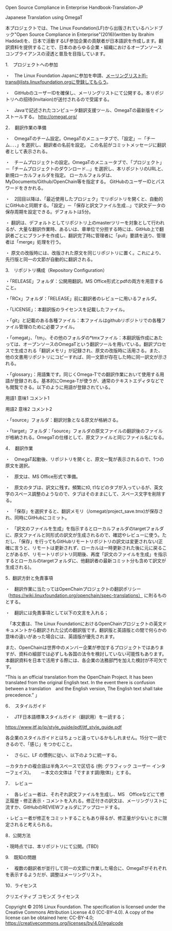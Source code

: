 Open Source Compliance in Enterprise Handbook-Translation-JP

Japanese Translation using OmegaT

本プロジェクトでは、The Linux Foundation(LF)から出版されているハンドブック"Open Source Compliance in Enterprise"(2016)(written by Ibrahim Haddad)を、日本で活動するLF参加企業の貢献者が日本語訳を作成します。翻訳資料を提供することで、日本のあらゆる企業・組織におけるオープンソース コンプライアンスの浸透と普及を目指しています。

1.　プロジェクトへの参加

・　The Linux Foundation Japanに参加を申請、メーリングリストlfj-trans@lists.linuxfoundation.orgに登録してもらう。

・　GitHubのユーザーIDを確保し、メーリングリストにて公開する。本リポジトリへの招待(Invitaion)が送付されるので受諾する。

・　Javaで記述されたコンピュータ翻訳支援ツール、OmegaTの最新版をインストールする。 http://omegat.org/

2．　翻訳作業の準備

・　OmegaTのチーム設定。OmegaTのメニュータブで、「設定」－「チーム．．．」を選択し、翻訳者の名前を設定。 この名前がコミットメッセージに翻訳者として表示される。

・　チームプロジェクトの設定。OmegaTのメニュータブで、「プロジェクト」－「チームプロジェクトのダウンロード...」を選択し、本リポジトリのURLと、新規ローカルフォルダを指定。 ローカルフォルダは、MyDocuments/Github/OpenChain等を指定する。 GitHubのユーザーIDとパスワードをきかれる。

・　2回目以降は、「最近使用したプロジェク」でリポジトリを開くと、自動的にGitHubと同期する。「設定」－「保存と訳文ファイル生成...」で訳文データの保存周期を設定できる。デフォルトは5分。

・ 翻訳は、デフォルトとしてリポジトリ上のmasterツリーを対象として行われるが、大量な翻訳作業時、あるいは、章単位で分担する時には、GitHub上で翻訳者ごとにブランチを作成し、翻訳完了時に管理者に「pull」要請を送り、管理者は「merge」処理を行う。

・ 原文の改版時には、改版された原文を同じリポジトリに置く。これにより、先行版と同一の文節が自動的に翻訳される。

3.　リポジトリ構成（Repository Configuration）

・「RELEASE」フォルダ：公開用翻訳。MS Office形式とpdfの両方を用意すること。

・「RCx」フォルダ：「RELEASE」前に翻訳者のレビューに用いるフォルダ。

・「LICENSE」：本翻訳版のライセンスを記載したファイル。

・「git」と記載のある各種ファイル：本ファイルはgithubリポジトリでの各種ファイル管理のために必要ファイル。

・「omegat」、「tm」、その他のフォルダの*tmxファイル：本翻訳版作成にあたっては、オープンソースのOmegaTという翻訳ツールを用いている。翻訳プロセスで生成される「翻訳メモリ」が記録され、原文の改版時に活用さる。また、他の文書用リポジトリにコピーすれば、同一文節が存在した時に同一訳文が示される。

・「glossary」：用語集です。同じくOmega-Tでの翻訳作業において使用する用語が登録される。基本的にOmega-Tが使うが、通常のテキストエディタなどでも閲覧できる。以下のように用語が登録されている。

用語1 意味1 コメント1

用語2 意味2 コメント2

・「source」フォルダ：翻訳対象となる原文が格納さる。

・「target」フォルダ：「source」フォルダの原文ファイルの翻訳後のファイルが格納される。OmegaTの仕様として、原文ファイルと同じファイル名になる。

4．　翻訳作業

・　OmegaT起動後、リポジトリを開くと、原文一覧が表示されるので、1つの原文を選択。

・　原文は、MS Office形式で準備。

・　原文のタブは、訳文に残す。頻繁にt0, t1などのタブが入っているが、英文字のスペース調整のようなので、タブはそのままにして、スペース文字を削除する。

・　「保存」を選択すると、翻訳メモリ（/omegat/project_save.tmx)が保存され、同時にGitHubにコミット。

・　「訳文のファイルを生成」を指示するとローカルフォルダのtargetフォルダに、原文ファイルと同形式の訳文が生成されるので、確認やレビューに使う。ただし、「保存」を行ってもGitHubリモートリポジトリの訳文は変更されない(正確に言うと、リモートは更新されず、ローカルは一時更新された後に元に戻ることがあるが、リモートリポジトリ同期後、再度「訳文のファイルを生成」を指示するとローカルのtargetフォルダに、他翻訳者の最新コミット分も含めて訳文が生成される)。

5．翻訳方針と免責事項

・　翻訳作業に当たってはOpenChainプロジェクトの翻訳ポリシー（https://wiki.linuxfoundation.org/openchain/spec-translations） に則るものとする。

・　翻訳には免責事項として以下の文言を入れる；

　「本文書は、The Linux FoundationにおけるOpenChainプロジェクトの英文ドキュメントから翻訳された公式の翻訳版です。翻訳版と英語版との間で何らかの意味の違いがあった場合には、英語版が優先されます。

また、OpenChainは世界中のメンバー企業が参加するプロジェクトではありますが、資料の細部では必ずしも各国の法令を検討していない可能性もあります。本翻訳資料を日本で活用する際には、各企業の法務部門を加えた検討が不可欠です。

“This is an official translation from the OpenChain Project. It has been translated from the original English text. In the event there is confusion between a translation　and the English version, The English text shall take precedence.” 」

6．　スタイルガイド

・　JTF日本語標準スタイルガイド（翻訳用）を一読する；

https://www.jtf.jp/jp/style_guide/pdf/jtf_style_guide.pdf

各企業のスタイルガイドとはちょっと違っているかもしれません。15分で一読できるので、「感じ」をつかむこと。

・　さらに、LF の慣例に従い、以下のように統一する。

－カタカナの複合語は半角スペースで区切る (例: グラフィック ユーザー インターフェイス)。 　 －本文の文体は「ですます調(敬体)」とする。

7．　レビュー

・　各レビュー者は、それぞれ訳文ファイルを生成し、MS　Officeなどにて修正履歴・修正表示・コメントを入れる。修正付きの訳文は、メーリングリストに流すか、GitHubのREVIEWフォルダにアップロードする。

・レビュー者が修正をコミットすることもあり得るが、修正量が少ないときに限定されると考えられる。

8．公開方法

・現時点では、本リポジトリにて公開。(TBD)

9.　既知の問題

・　複数の翻訳者が並行して同一の文節に作業した場合に、OmegaTがそれぞれを表示するようだが、調整はメーリングリスト。

10．ライセンス

クリエイティブ コモンズ ライセンス

Copyright © 2016 Linux Foundation. The specification is licensed under the Creative Commons Attribution License 4.0 (CC-BY-4.0). A copy of the license can be obtained here: CC-BY-4.0; https://creativecommons.org/licenses/by/4.0/legalcode
